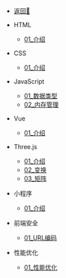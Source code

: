 <!-- docs/_sidebar.md -->

- [返回🚀](/README.md)

- HTML
  - [01_介绍](/前端/html/01_test.md)

- CSS
  - [01_介绍](/前端/css/01_test.md)

- JavaScript 
  - [01_数据类型](/前端/js/01_数据类型.md)
  - [02_内存管理](/前端/js/02_内存管理.md)

- Vue
  - [01_介绍](/前端/vue/01_test.md)

- Three.js
   - [01_介绍](/前端/threejs/01_Introduction.md) 
   - [02_变换](/前端/threejs/02_Transform.md) 
   - [03_矩阵](/前端/threejs/03_Matrix.md)

- 小程序
   - [01_介绍](/前端/minProgram/01_Introduction.md)   

- 前端安全
   - [01_URL编码](/前端/safety/01_URL编码.md)

- 性能优化
   - [01_性能优化](/前端/capability/01_test.md)

